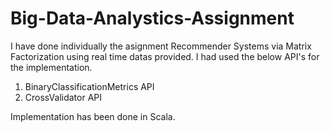 # Big-Data-Analystics-Assignment

I have done individually the asignment Recommender Systems via Matrix Factorization using real time datas provided. I had used the below API's for the implementation.
   
   1. BinaryClassificationMetrics API
   2. CrossValidator API
   
Implementation has been done in Scala.

